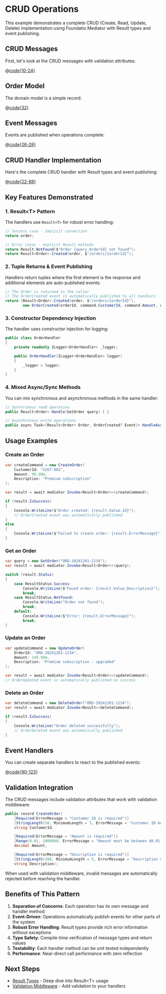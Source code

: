 # CRUD Operations

This example demonstrates a complete CRUD (Create, Read, Update, Delete) implementation using Foundatio.Mediator with Result types and event publishing.

## CRUD Messages

First, let's look at the CRUD messages with validation attributes:

@[code{10-24}](../samples/ConsoleSample/Messages/Messages.cs)

## Order Model

The domain model is a simple record:

@[code{32}](../samples/ConsoleSample/Messages/Messages.cs)

## Event Messages

Events are published when operations complete:

@[code{26-28}](../samples/ConsoleSample/Messages/Messages.cs)

## CRUD Handler Implementation

Here's the complete CRUD handler with Result types and event publishing:

@[code{22-88}](../samples/ConsoleSample/Handlers/Handlers.cs)

## Key Features Demonstrated

### 1. Result&lt;T&gt; Pattern

The handlers use `Result<T>` for robust error handling:

```csharp
// Success case - implicit conversion
return order;

// Error cases - explicit Result methods
return Result.NotFound($"Order {query.OrderId} not found");
return Result<Order>.Created(order, $"/orders/{orderId}");
```

### 2. Tuple Returns & Event Publishing

Handlers return tuples where the first element is the response and additional elements are auto-published events:

```csharp
// The Order is returned to the caller
// The OrderCreated event is automatically published to all handlers
return (Result<Order>.Created(order, $"/orders/{orderId}"),
        new OrderCreated(orderId, command.CustomerId, command.Amount, order.CreatedAt));
```

### 3. Constructor Dependency Injection

The handler uses constructor injection for logging:

```csharp
public class OrderHandler
{
    private readonly ILogger<OrderHandler> _logger;

    public OrderHandler(ILogger<OrderHandler> logger)
    {
        _logger = logger;
    }
}
```

### 4. Mixed Async/Sync Methods

You can mix synchronous and asynchronous methods in the same handler:

```csharp
// Synchronous read operation
public Result<Order> Handle(GetOrder query) { }

// Asynchronous write operations
public async Task<(Result<Order> Order, OrderCreated? Event)> HandleAsync(CreateOrder command) { }
```

## Usage Examples

### Create an Order

```csharp
var createCommand = new CreateOrder(
    CustomerId: "CUST-001",
    Amount: 99.99m,
    Description: "Premium subscription"
);

var result = await mediator.Invoke<Result<Order>>(createCommand);

if (result.IsSuccess)
{
    Console.WriteLine($"Order created: {result.Value.Id}");
    // OrderCreated event was automatically published
}
else
{
    Console.WriteLine($"Failed to create order: {result.ErrorMessage}");
}
```

### Get an Order

```csharp
var query = new GetOrder("ORD-20241201-1234");
var result = await mediator.Invoke<Result<Order>>(query);

switch (result.Status)
{
    case ResultStatus.Success:
        Console.WriteLine($"Found order: {result.Value.Description}");
        break;
    case ResultStatus.NotFound:
        Console.WriteLine("Order not found");
        break;
    default:
        Console.WriteLine($"Error: {result.ErrorMessage}");
        break;
}
```

### Update an Order

```csharp
var updateCommand = new UpdateOrder(
    OrderId: "ORD-20241201-1234",
    Amount: 149.99m,
    Description: "Premium subscription - upgraded"
);

var result = await mediator.Invoke<Result<Order>>(updateCommand);
// OrderUpdated event is automatically published on success
```

### Delete an Order

```csharp
var deleteCommand = new DeleteOrder("ORD-20241201-1234");
var result = await mediator.Invoke<Result>(deleteCommand);

if (result.IsSuccess)
{
    Console.WriteLine("Order deleted successfully");
    // OrderDeleted event was automatically published
}
```

## Event Handlers

You can create separate handlers to react to the published events:

@[code{90-123}](../../../samples/ConsoleSample/Handlers/EventHandlers.cs)

## Validation Integration

The CRUD messages include validation attributes that work with validation middleware:

```csharp
public record CreateOrder(
    [Required(ErrorMessage = "Customer ID is required")]
    [StringLength(50, MinimumLength = 3, ErrorMessage = "Customer ID must be between 3 and 50 characters")]
    string CustomerId,

    [Required(ErrorMessage = "Amount is required")]
    [Range(0.01, 1000000, ErrorMessage = "Amount must be between $0.01 and $1,000,000")]
    decimal Amount,

    [Required(ErrorMessage = "Description is required")]
    [StringLength(200, MinimumLength = 5, ErrorMessage = "Description must be between 5 and 200 characters")]
    string Description);
```

When used with validation middleware, invalid messages are automatically rejected before reaching the handler.

## Benefits of This Pattern

1. **Separation of Concerns**: Each operation has its own message and handler method
2. **Event-Driven**: Operations automatically publish events for other parts of the system
3. **Robust Error Handling**: Result types provide rich error information without exceptions
4. **Type Safety**: Compile-time verification of message types and return values
5. **Testability**: Each handler method can be unit tested independently
6. **Performance**: Near-direct call performance with zero reflection

## Next Steps

- [Result Types](../guide/result-types) - Deep dive into Result&lt;T&gt; usage
- [Validation Middleware](./validation-middleware) - Add validation to your handlers
